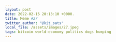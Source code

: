 ```yaml
---
layout: post
date: 2022-02-15 20:13:10 +0000.
title: Meme #27
twitter_author: "@kit_sats"
local_file: /assets/images/27.jpeg
tags: bitcoin world-economy politics dogs humping
---
```

